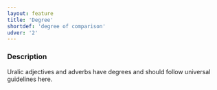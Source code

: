 ```yaml
---
layout: feature
title: 'Degree'
shortdef: 'degree of comparison'
udver: '2'
---
```


### Description

Uralic adjectives and adverbs have degrees and should follow universal
guidelines here.
<!-- Interlanguage links updated Po 6. listopadu 2023, 21:41:41 CET -->
